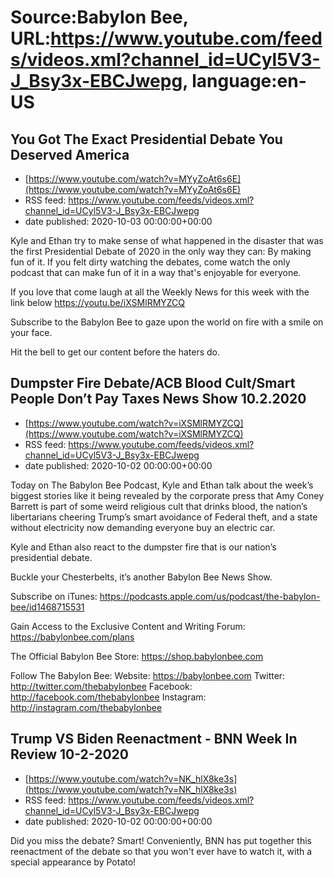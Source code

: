 # Source:Babylon Bee, URL:https://www.youtube.com/feeds/videos.xml?channel_id=UCyl5V3-J_Bsy3x-EBCJwepg, language:en-US

## You Got The Exact Presidential Debate You Deserved America
 - [https://www.youtube.com/watch?v=MYyZoAt6s6E](https://www.youtube.com/watch?v=MYyZoAt6s6E)
 - RSS feed: https://www.youtube.com/feeds/videos.xml?channel_id=UCyl5V3-J_Bsy3x-EBCJwepg
 - date published: 2020-10-03 00:00:00+00:00

Kyle and Ethan try to make sense of what happened in the disaster that was the first Presidential Debate of 2020 in the only way they can: By making fun of it. If you felt dirty watching the debates, come watch the only podcast that can make fun of it in a way that's enjoyable for everyone. 

If you love that come laugh at all the Weekly News for this week with the link below
https://youtu.be/iXSMlRMYZCQ

Subscribe to the Babylon Bee to gaze upon the world on fire with a smile on your face. 

Hit the bell to get our content before the haters do.

## Dumpster Fire Debate/ACB Blood Cult/Smart People Don’t Pay Taxes News Show 10.2.2020
 - [https://www.youtube.com/watch?v=iXSMlRMYZCQ](https://www.youtube.com/watch?v=iXSMlRMYZCQ)
 - RSS feed: https://www.youtube.com/feeds/videos.xml?channel_id=UCyl5V3-J_Bsy3x-EBCJwepg
 - date published: 2020-10-02 00:00:00+00:00

Today on The Babylon Bee Podcast, Kyle and Ethan talk about the week’s biggest stories like it being revealed by the corporate press that Amy Coney Barrett is part of some weird religious cult that drinks blood, the nation’s libertarians cheering Trump’s smart avoidance of Federal theft, and a state without electricity now demanding everyone buy an electric car. 

Kyle and Ethan also react to the dumpster fire that is our nation’s presidential debate. 

Buckle your Chesterbelts, it’s another Babylon Bee News Show. 

Subscribe on iTunes: https://podcasts.apple.com/us/podcast/the-babylon-bee/id1468715531

Gain Access to the Exclusive Content and Writing Forum: https://babylonbee.com/plans

The Official Babylon Bee Store: https://shop.babylonbee.com

Follow The Babylon Bee:
Website: https://babylonbee.com
Twitter: http://twitter.com/thebabylonbee
Facebook: http://facebook.com/thebabylonbee
Instagram: http://instagram.com/thebabylonbee

## Trump VS Biden Reenactment - BNN Week In Review 10-2-2020
 - [https://www.youtube.com/watch?v=NK_hlX8ke3s](https://www.youtube.com/watch?v=NK_hlX8ke3s)
 - RSS feed: https://www.youtube.com/feeds/videos.xml?channel_id=UCyl5V3-J_Bsy3x-EBCJwepg
 - date published: 2020-10-02 00:00:00+00:00

Did you miss the debate? Smart! Conveniently, BNN has put together this reenactment of the debate so that you won't ever have to watch it, with a special appearance by Potato!

